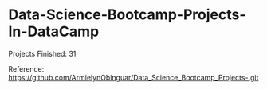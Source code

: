 # Data-Science-Bootcamp-Projects-In-DataCamp

Projects Finished: 31 

Reference: https://github.com/ArmielynObinguar/Data_Science_Bootcamp_Projects-.git
